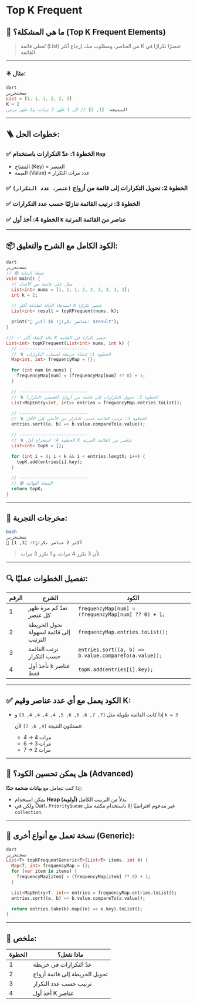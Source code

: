 # Top K Frequent

## 🧠 ما هي المشكلة؟ (Top K Frequent Elements)

> تُعطى قائمة (List) من العناصر، ومطلوب منك إرجاع أكثر K عنصرًا تكرارًا في القائمة.
> 

---

### ✳️ مثال:

```dart
dart
نسختحرير
List = [1, 1, 1, 2, 2, 3]
K = 2
النتيجة: [1, 2] // لأن 1 ظهر 3 مرات، و2 ظهر مرتين

```

---

## 🪜 خطوات الحل:

### ✅ الخطوة 1: عدّ التكرارات باستخدام `Map`

- المفتاح (Key) = العنصر
- القيمة (Value) = عدد مرات التكرار

### ✅ الخطوة 2: تحويل التكرارات إلى قائمة من أزواج `(عنصر، عدد التكرار)`

### ✅ الخطوة 3: ترتيب القائمة تنازليًا حسب عدد التكرارات

### ✅ الخطوة 4: أخذ أول `K` عناصر من القائمة المرتبة

---

## 📦 الكود الكامل مع الشرح والتعليق:

```dart
dart
نسختحرير
// 🟢 نقطة البداية
void main() {
  // مثال على قائمة من الأعداد
  List<int> nums = [1, 1, 1, 2, 2, 3, 3, 3, 3];
  int k = 2;

  // استدعاء الدالة لطباعة أكثر K عنصر تكرارًا
  List<int> result = topKFrequent(nums, k);

  print("🎯 أكثر $k عناصر تكرارًا: $result");
}

/// ✅ دالة لإيجاد أكثر K عنصر تكرارًا في القائمة
List<int> topKFrequent(List<int> nums, int k) {
  // --------------------------
  // 🪜 الخطوة 1: إنشاء خريطة لحساب التكرارات
  Map<int, int> frequencyMap = {};

  for (int num in nums) {
    frequencyMap[num] = (frequencyMap[num] ?? 0) + 1;
  }

  // --------------------------
  // 🪜 الخطوة 2: تحويل التكرارات إلى قائمة من أزواج (العنصر، التكرار)
  List<MapEntry<int, int>> entries = frequencyMap.entries.toList();

  // --------------------------
  // 🪜 الخطوة 3: ترتيب القائمة حسب التكرار من الأعلى إلى الأقل
  entries.sort((a, b) => b.value.compareTo(a.value));

  // --------------------------
  // 🪜 الخطوة 4: استخراج أول K عناصر من القائمة المرتبة
  List<int> topK = [];

  for (int i = 0; i < k && i < entries.length; i++) {
    topK.add(entries[i].key);
  }

  // --------------------------
  // 🟢 النتيجة النهائية
  return topK;
}

```

---

## 🧪 مخرجات التجربة:

```bash
bash
نسختحرير
🎯 أكثر 2 عناصر تكرارًا: [3, 1]

```

> لأن 3 تكرر 4 مرات، و 1 تكرر 3 مرات.
> 

---

## 🔍 تفصيل الخطوات عمليًا:

| الرقم | الشرح | الكود |
| --- | --- | --- |
| 1 | نعدّ كم مرة ظهر كل عنصر | `frequencyMap[num] = (frequencyMap[num] ?? 0) + 1;` |
| 2 | نحول الخريطة إلى قائمة لسهولة الترتيب | `frequencyMap.entries.toList();` |
| 3 | نرتب القائمة حسب التكرار | `entries.sort((a, b) => b.value.compareTo(a.value));` |
| 4 | نأخذ أول `k` عناصر فقط | `topK.add(entries[i].key);` |

---

## ✅ الكود يعمل مع أي عدد عناصر وقيم K:

- إذا كانت القائمة طويلة مثل `[7, 7, 6, 6, 6, 5, 4, 4, 4, 4, 3]` و `k = 3`
    
    فستكون النتيجة `[4, 6, 7]` لأن:
    
    - 4 → 4 مرات
    - 6 → 3 مرات
    - 7 → 2 مرات

---

## 🚀 هل يمكن تحسين الكود؟ (Advanced)

إذا كنت تتعامل مع **بيانات ضخمة جدًا**:

- يمكن استخدام **Heap (أولوية)** بدلاً من الترتيب الكامل.
- ولكن في Dart، `PriorityQueue` غير مدعوم افتراضيًا إلا باستخدام مكتبة مثل `collection`.

---

## 🔁 نسخة تعمل مع أنواع أخرى (Generic):

```dart
dart
نسختحرير
List<T> topKFrequentGeneric<T>(List<T> items, int k) {
  Map<T, int> frequencyMap = {};
  for (var item in items) {
    frequencyMap[item] = (frequencyMap[item] ?? 0) + 1;
  }

  List<MapEntry<T, int>> entries = frequencyMap.entries.toList();
  entries.sort((a, b) => b.value.compareTo(a.value));

  return entries.take(k).map((e) => e.key).toList();
}

```

---

## 📌 ملخص:

| الخطوة | ماذا نفعل؟ |
| --- | --- |
| 1 | عدّ التكرارات في خريطة |
| 2 | تحويل الخريطة إلى قائمة أزواج |
| 3 | ترتيب حسب عدد التكرار |
| 4 | أخذ أول K عناصر |